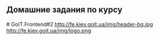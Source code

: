 ## Домашние задания по курсу
# GoIT.Frontend#2
http://fe.kiev.goit.ua/img/header-bg.jpg
http://fe.kiev.goit.ua/img/logo.png
